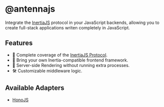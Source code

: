 # @antennajs

Integrate the [InertiaJS](https://inertiajs.com) protocol in your
JavaScript backends, allowing you to create full-stack applications
writen completely in JavaScript.

## Features

- 🔋 Complete coverage of the [InertiaJS Protocol](https://inertiajs.com/the-protocol).
- 🌈 Bring your own Inertia-compatible frontend framework.
- 📝 Server-side Rendering without running extra processes.
- 🛠️ Customizable middleware logic.

## Available Adapters

- [HonoJS](https://github.com/iksaku/antennajs/tree/main/packages/adapter-hono)
